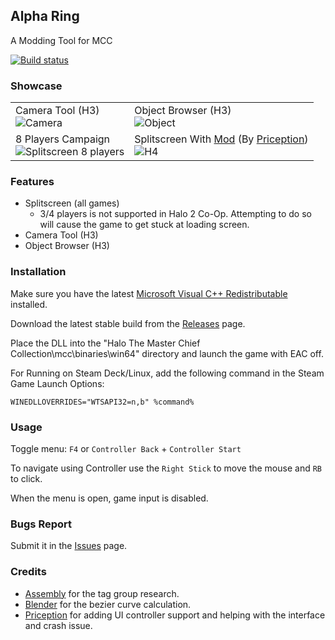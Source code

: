 ## Alpha Ring
A Modding Tool for MCC

[![Build status](https://ci.appveyor.com/api/projects/status/o3qbtc7jirw81xmb?svg=true)](https://ci.appveyor.com/project/WinterSquire/alpharing)

### Showcase

| | |
|--|--|
| Camera Tool (H3) <br> ![Camera](https://github.com/WinterSquire/AlphaRing/assets/135317392/d359b2e8-5302-430f-be0d-bc065e63f546) | Object Browser (H3) <br> ![Object](https://github.com/WinterSquire/AlphaRing/assets/135317392/0bce1af7-354f-4d9d-92f7-eb2d46d8ae37) |
| 8 Players Campaign <br> ![Splitscreen 8 players](https://github.com/WinterSquire/AlphaRing/assets/135317392/7d9f4281-892a-47e2-8e0c-845a965e5d11) | Splitscreen With [Mod](https://steamcommunity.com/sharedfiles/filedetails/?id=3153235187) (By [Priception](https://steamcommunity.com/id/priception)) <br> ![H4](https://github.com/WinterSquire/AlphaRing/assets/135317392/5359868c-c5db-4300-9805-84c61b0bd8ee) |

### Features
* Splitscreen (all games)
    - 3/4 players is not supported in Halo 2 Co-Op. Attempting to do so will cause the game to get stuck at loading screen.
* Camera Tool (H3)
* Object Browser (H3)

### Installation
Make sure you have the latest [Microsoft Visual C++ Redistributable](https://aka.ms/vs/17/release/vc_redist.x64.exe) installed.

Download the latest stable build from the [Releases](https://github.com/WinterSquire/AlphaRing/releases) page.

Place the DLL into the "Halo The Master Chief Collection\mcc\binaries\win64" directory and launch the game with EAC off.

For Running on Steam Deck/Linux, add the following command in the Steam Game Launch Options:
``` 
WINEDLLOVERRIDES="WTSAPI32=n,b" %command%
```

### Usage
Toggle menu: `F4` or `Controller Back` + `Controller Start`

To navigate using Controller use the `Right Stick` to move the mouse and `RB` to click.

When the menu is open, game input is disabled.

### Bugs Report
Submit it in the [Issues](https://github.com/WinterSquire/AlphaRing/issues) page.

### Credits
- [Assembly](https://github.com/XboxChaos/Assembly) for the tag group research.
- [Blender](https://github.com/blender/blender) for the bezier curve calculation.
- [Priception](https://github.com/Priception) for adding UI controller support and helping with the interface and crash issue.

